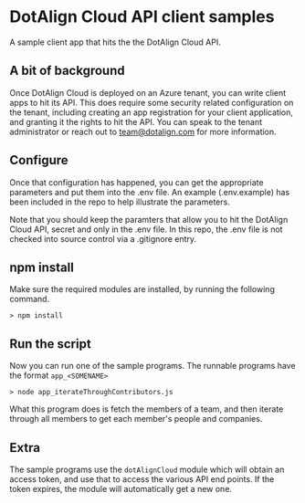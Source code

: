 # DotAlign Cloud API client samples

A sample client app that hits the the DotAlign Cloud API. 

## A bit of background

Once DotAlign Cloud is deployed on an Azure tenant, you can write client apps to hit its API. This does require some security related configuration on the tenant, including creating an app registration for your client application, and granting it the rights to hit the API. You can speak to the tenant administrator or reach out to team@dotalign.com for more information. 

## Configure 

Once that configuration has happened, you can get the appropriate parameters and put them into the .env file. An example (.env.example) has been included in the repo to help illustrate the parameters. 

Note that you should keep the paramters that allow you to hit the DotAlign Cloud API, secret and only in the .env file. In this repo, the .env file is not checked into source control via a .gitignore entry.

## npm install 

Make sure the required modules are installed, by running the following command.

    > npm install 

## Run the script

Now you can run one of the sample programs. The runnable programs have the format `app_<SOMENAME>`

    > node app_iterateThroughContributors.js

What this program does is fetch the members of a team, and then iterate through all members to get each member's people and companies.

## Extra

The sample programs use the `dotAlignCloud` module which will obtain an access token, and use that to access the various API end points. If the token expires, the module will automatically get a new one.